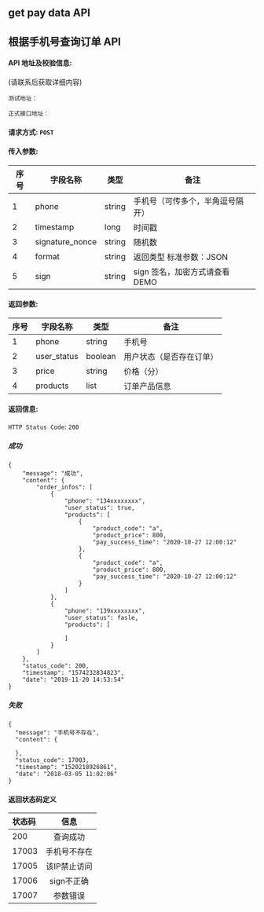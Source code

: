 
## get pay data API

## 根据手机号查询订单 API

#### API 地址及校验信息: 
(请联系后获取详细内容)

```
测试地址：
```

```
正式接口地址：
```

#### 请求方式: `POST`

#### 传入参数:

序号  | 字段名称 |   类型   | 备注
---- | ------- | ------ | -----
  1  |  phone    | string  | 手机号（可传多个，半角逗号隔开）
  2  | timestamp | long   | 时间戳
  3  | signature_nonce  | string | 随机数
  4  | format    | string |  返回类型 标准参数：JSON
  5  | sign | string | sign 签名，加密方式请查看DEMO

#### 返回参数:

序号  | 字段名称 |   类型   | 备注
---- | ------- | ------ | -----
  1  | phone    | string  | 手机号
  2  | user_status | boolean | 用户状态（是否存在订单）
  3  | price | string   | 价格（分）
  4  | products  | list | 订单产品信息



#### 返回信息:

`HTTP Status Code`: `200`

##### 成功

```
{
    "message": "成功",
    "content": {
        "order_infos": [
            {
                "phone": "134xxxxxxxx",
                "user_status": true,
                "products": [
                    {
                        "product_code": "a",
                        "product_price": 800,
                        "pay_success_time": "2020-10-27 12:00:12"
                    },
                    {
                        "product_code": "a",
                        "product_price": 800,
                        "pay_success_time": "2020-10-27 12:00:12"
                    }
                ]
            },
            {
                "phone": "139xxxxxxxx",
                "user_status": fasle,
                "products": [
                    
                ]
            }
        ]
    },
    "status_code": 200,
    "timestamp": "1574232834823",
    "date": "2019-11-20 14:53:54"
}
```

##### 失败

```
{
  "message": "手机号不存在",
  "content": {

  },
  "status_code": 17003,
  "timestamp": "1520218926861",
  "date": "2018-03-05 11:02:06"
}
```

#### 返回状态码定义

| 状态码  | 信息  |  
| :------------ |:---------------:| 
| 200      | 查询成功 | 
| 17003      | 手机号不存在 |
| 17005      | 该IP禁止访问        |
| 17006      | sign不正确        |
| 17007     | 参数错误        |


